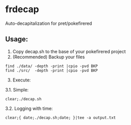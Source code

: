 # frdecap
Auto-decapitalization for pret/pokefirered

## Usage:

1. Copy decap.sh to the base of your pokefirered project
2. (Recommended) Backup your files

```
find ./data/ -depth -print |cpio -pvd BKP
find ./src/  -depth -print |cpio -pvd BKP
```

3. Execute:

3.1. Simple:

```
clear;./decap.sh
```

3.2. Logging with time:

```
clear;{ date;./decap.sh;date; }|tee -a output.txt
```
